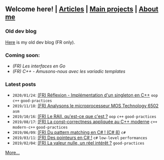 ## Welcome here! | [Articles](articles.md) | [Main projects](projects.md) | [About me](about.md)

### Old dev blog
[Here](http://vincentp-dev.blogspot.fr/) is my old dev blog (FR only).

### Coming soon:
- *(FR) Les interfaces en Go*
- *(FR) C++ - Amusons-nous avec les variadic templates*

### Latest posts
- `2020/01/24`: [(FR) Réflexion - Implémentation d'un singleton en C++](articles/fr/2020/singleton_cpp.md) `oop` `c++` `good-practices`
- `2019/11/18`: [(FR) Analysons le microprocesseur MOS Technology 6502](articles/fr/2019/6502.md) `asm`
- `2019/10/16`: [(FR) Le RAII, qu'est-ce que c'est ?](articles/fr/2019/raii.md) `oop` `c++` `good-practices`
- `2019/08/17`: [(FR) La const-correctness appliquée au C++ moderne](articles/fr/2019/constexpr.md) `c++` `modern-c++` `good-practices`
- `2019/06/09`: [(FR) Du pattern matching en C# ! (C# 8)](articles/fr/2019/pattern_matching_csharp.md) `c#`
- `2019/03/11`: [(FR) Des pointeurs en C# !](articles/fr/2019/pointeurs_csharp.md) `c#` `low-level` `performances`
- `2019/02/04`: [(FR) La valeur nulle, un réel intérêt ?](articles/fr/2019/la_valeur_nulle.md) `good-practices`


[More...](articles.md)
